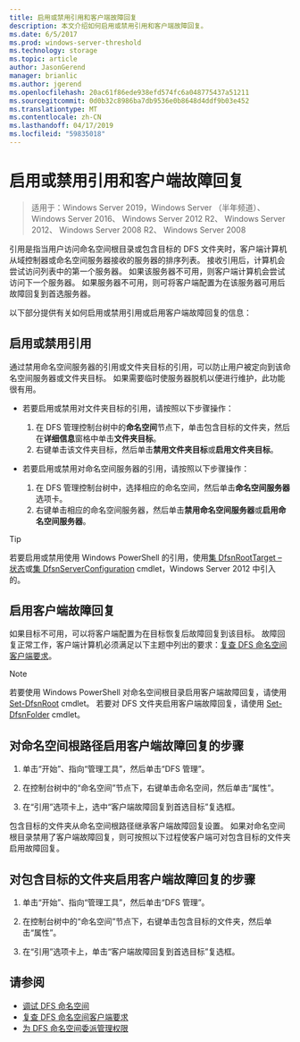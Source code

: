 ```yaml
---
title: 启用或禁用引用和客户端故障回复
description: 本文介绍如何启用或禁用引用和客户端故障回复。
ms.date: 6/5/2017
ms.prod: windows-server-threshold
ms.technology: storage
ms.topic: article
author: JasonGerend
manager: brianlic
ms.author: jgerend
ms.openlocfilehash: 20ac61f86ede938efd574fc6a048775437a51211
ms.sourcegitcommit: 0d0b32c8986ba7db9536e0b8648d4ddf9b03e452
ms.translationtype: MT
ms.contentlocale: zh-CN
ms.lasthandoff: 04/17/2019
ms.locfileid: "59835018"
---
```

# <a name="enable-or-disable-referrals-and-client-failback"></a>启用或禁用引用和客户端故障回复

> 适用于：Windows Server 2019，Windows Server （半年频道）、 Windows Server 2016、 Windows Server 2012 R2、 Windows Server 2012、 Windows Server 2008 R2、 Windows Server 2008

引用是指当用户访问命名空间根目录或包含目标的 DFS 文件夹时，客户端计算机从域控制器或命名空间服务器接收的服务器的排序列表。 接收引用后，计算机会尝试访问列表中的第一个服务器。 如果该服务器不可用，则客户端计算机会尝试访问下一个服务器。 如果服务器不可用，则可将客户端配置为在该服务器可用后故障回复到首选服务器。

以下部分提供有关如何启用或禁用引用或启用客户端故障回复的信息：

## <a name="enable-or-disable-referrals"></a>启用或禁用引用

通过禁用命名空间服务器的引用或文件夹目标的引用，可以防止用户被定向到该命名空间服务器或文件夹目标。 如果需要临时使服务器脱机以便进行维护，此功能很有用。

-   若要启用或禁用对文件夹目标的引用，请按照以下步骤操作：

    1.  在 DFS 管理控制台树中的**命名空间**节点下，单击包含目标的文件夹，然后在**详细信息**窗格中单击**文件夹目标**。
    2.  右键单击该文件夹目标，然后单击**禁用文件夹目标**或**启用文件夹目标**。

-   若要启用或禁用对命名空间服务器的引用，请按照以下步骤操作：

    1.  在 DFS 管理控制台树中，选择相应的命名空间，然后单击**命名空间服务器**选项卡。
    2.  右键单击相应的命名空间服务器，然后单击**禁用命名空间服务器**或**启用命名空间服务器**。


> [!TIP]
> 若要启用或禁用使用 Windows PowerShell 的引用，使用[集 DfsnRootTarget – 状态](https://technet.microsoft.com/library/jj884266.aspx)或[集 DfsnServerConfiguration](https://technet.microsoft.com/library/jj884277.aspx) cmdlet，Windows Server 2012 中引入的。

## <a name="enable-client-failback"></a>启用客户端故障回复

如果目标不可用，可以将客户端配置为在目标恢复后故障回复到该目标。 故障回复正常工作，客户端计算机必须满足以下主题中列出的要求：[复查 DFS 命名空间客户端要求](https://technet.microsoft.com/library/cc771913(v=ws.11).aspx)。


> [!NOTE]
> 若要使用 Windows PowerShell 对命名空间根目录启用客户端故障回复，请使用 [Set-DfsnRoot](https://technet.microsoft.com/library/jj884281.aspx) cmdlet。 若要对 DFS 文件夹启用客户端故障回复，请使用 [Set-DfsnFolder](https://technet.microsoft.com/library/jj884283.aspx) cmdlet。


## <a name="to-enable-client-failback-for-a-namespace-root"></a>对命名空间根路径启用客户端故障回复的步骤

1.  单击“开始”、指向“管理工具”，然后单击“DFS 管理”。

2.  在控制台树中的“命名空间”节点下，右键单击命名空间，然后单击“属性”。

3.  在“引用”选项卡上，选中“客户端故障回复到首选目标”复选框。

包含目标的文件夹从命名空间根路径继承客户端故障回复设置。 如果对命名空间根目录禁用了客户端故障回复，则可按照以下过程使客户端可对包含目标的文件夹启用故障回复。

## <a name="to-enable-client-failback-for-a-folder-with-targets"></a>对包含目标的文件夹启用客户端故障回复的步骤

1.  单击“开始”、指向“管理工具”，然后单击“DFS 管理”。

2.  在控制台树中的“命名空间”节点下，右键单击包含目标的文件夹，然后单击“属性”。

3.  在“引用”选项卡上，单击“客户端故障回复到首选目标”复选框。

## <a name="see-also"></a>请参阅 

-   [调试 DFS 命名空间](tuning-dfs-namespaces.md)
-   [复查 DFS 命名空间客户端要求](https://technet.microsoft.com/library/cc771913(v=ws.11).aspx)
-   [为 DFS 命名空间委派管理权限](delegate-management-permissions-for-dfs-namespaces.md)